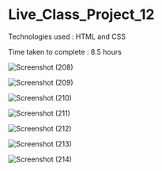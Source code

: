 # Live_Class_Project_12

Technologies used : HTML and CSS

Time taken to complete : 8.5 hours

![Screenshot (208)](https://user-images.githubusercontent.com/82273693/189126578-542dad6f-a559-413a-bde5-88fd03334cd9.png)

![Screenshot (209)](https://user-images.githubusercontent.com/82273693/189126596-7a871af6-a398-42d3-a2d0-990677946159.png)

![Screenshot (210)](https://user-images.githubusercontent.com/82273693/189126623-316357f7-e5d5-4ae8-9759-2b232ee2ff2a.png)

![Screenshot (211)](https://user-images.githubusercontent.com/82273693/189126664-c19ba7f9-db3e-4923-bb4c-510099206083.png)

![Screenshot (212)](https://user-images.githubusercontent.com/82273693/189126691-67416389-b36f-419d-b25c-d8d069795eba.png)

![Screenshot (213)](https://user-images.githubusercontent.com/82273693/189126710-ab49d528-3d69-4175-b8b4-e697768c2ac9.png)

![Screenshot (214)](https://user-images.githubusercontent.com/82273693/189126726-834eac49-28c5-4f62-afbb-c76b6478d820.png)

